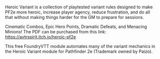 Heroic Variant is a collection of playtested variant rules designed to make PF2e more heroic, increase player agency, reduce frustration, and do all that without making things harder for the GM to prepare for sessions.

Cinematic Combos, Epic Hero Points, Dramatic Defeats, and Menacing Minions! The PDF can be purchased from this link: https://avtrspirit.itch.io/heroic-pf2e

This free FoundryVTT module automates many of the variant mechanics in the Heroic Variant module for Pathfinder 2e (Trademark owned by Paizo).